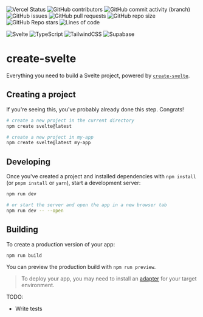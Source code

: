 ![Vercel Status](https://therealsujitk-vercel-badge.vercel.app/?app=team-omicron-lists-website-git-main-skilled5041&style=for-the-badge)
![GitHub contributors](https://img.shields.io/github/contributors-anon/skilled5041/team-omicron-website?style=for-the-badge)
![GitHub commit activity (branch)](https://img.shields.io/github/commit-activity/m/skilled5041/team-omicron-website?style=for-the-badge)
![GitHub issues](https://img.shields.io/github/issues-raw/skilled5041/team-omicron-website?style=for-the-badge)
![GitHub pull requests](https://img.shields.io/github/issues-pr-raw/skilled5041/team-omicron-website?style=for-the-badge)
![GitHub repo size](https://img.shields.io/github/repo-size/skilled5041/team-omicron-website?style=for-the-badge)
![GitHub Repo stars](https://img.shields.io/github/stars/skilled5041/team-omicron-website?style=for-the-badge)
![Lines of code](https://tokei.rs/b1/github/skilled5041/team-omicron-website?category=lines)


![Svelte](https://img.shields.io/badge/svelte-%23f1413d.svg?style=for-the-badge&logo=svelte&logoColor=white)
![TypeScript](https://img.shields.io/badge/typescript-%23007ACC.svg?style=for-the-badge&logo=typescript&logoColor=white)
![TailwindCSS](https://img.shields.io/badge/tailwindcss-%2338B2AC.svg?style=for-the-badge&logo=tailwind-css&logoColor=white)
![Supabase](https://img.shields.io/badge/Supabase-3ECF8E?style=for-the-badge&logo=supabase&logoColor=white)

# create-svelte

Everything you need to build a Svelte project, powered by [`create-svelte`](https://github.com/sveltejs/kit/tree/master/packages/create-svelte).

## Creating a project

If you're seeing this, you've probably already done this step. Congrats!

```bash
# create a new project in the current directory
npm create svelte@latest

# create a new project in my-app
npm create svelte@latest my-app
```

## Developing

Once you've created a project and installed dependencies with `npm install` (or `pnpm install` or `yarn`), start a development server:

```bash
npm run dev

# or start the server and open the app in a new browser tab
npm run dev -- --open
```

## Building

To create a production version of your app:

```bash
npm run build
```

You can preview the production build with `npm run preview`.

> To deploy your app, you may need to install an [adapter](https://kit.svelte.dev/docs/adapters) for your target environment.

TODO:

-   Write tests
